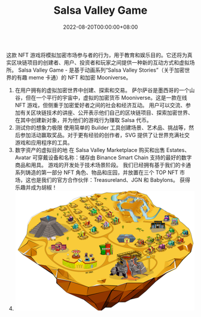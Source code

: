 ﻿---
title: "Salsa Valley Game"
description: "不仅仅是游戏！ 在 Mooniverse 中获得乐趣并赚钱!"
date: 2022-08-20T00:00:00+08:00
lastmod: 2022-08-20T00:00:00+08:00
draft: false
authors: ["boogArno"]
featuredImage: "salsa-valley-game.png"
tags: ["NFT Games","Salsa Valley Game"]
categories: ["nfts"]
nfts: ["NFT Games"]
blockchain: "BSC"
website: "https://game.salsavalley.com/"
twitter: "https://twitter.com/SalsaValley"
discord: ""
telegram: "https://t.me/salsavalleyann"
github: ""
youtube: ""
twitch: ""
facebook: ""
instagram: ""
reddit: ""
medium: "https://salsavalley.medium.com/"
steam: ""
gitbook: ""
googleplay: ""
appstore: ""
status: "Live"
weight: 
lightgallery: true
toc: true
pinned: false
recommend: false
recommend1: false
---
这款 NFT 游戏将模拟加密市场参与者的行为，用于教育和娱乐目的。它还将为真实区块链项目的创建者、用户、投资者和玩家之间提供一种新的互动方式和虚拟场所。
Salsa Valley Game - 是基于动画系列“Salsa Valley Stories”（关于加密世界的有趣 meme 卡通）的 NFT 和加密 Mooniverse。
1. 在用户拥有的虚拟加密世界中创建、探索和交易。
萨尔萨谷是墨西哥的一个山谷，但在一个平行的宇宙中，虚拟的加密货币 Mooniverse。这是一款在线 NFT 游戏，但侧重于加密爱好者之间的社会和经济互动。
用户可以交流、参加有关区块链技术的讲座、公开表示他们自己的区块链项目、探索加密世界、在其中创建新对象，并为他们的游戏行为赚取 Salsa 代币。
2. 测试你的想象力极限
使用简单的 Builder 工具创建场景、艺术品、挑战等，然后参加活动赢取奖品。对于更有经验的创作者，SVG 提供了让世界充满社交游戏和应用程序的工具。
3. 数字资产的虚拟目的地
在 Salsa Valley Marketplace 购买和出售 Estates、Avatar 可穿戴设备和名称：储存由 Binance Smart Chain 支持的最好的数字商品和用具。
游戏的开发处于技术场景阶段。
我们已经拥有基于我们的卡通系列铸造的第一部分 NFT 角色、物品和庄园，并放置在三个 TOP NFT 市场，这也是我们的官方合作伙伴：Treasureland、JGN 和 Babylons。
获得乐趣并成为胡椒！
4. ![salsavalleygame-dapp-games-bsc-image1_f4425a7770c3075e5290f2adf96abad1](salsavalleygame-dapp-games-bsc-image1_f4425a7770c3075e5290f2adf96abad1.png)